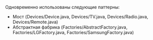 Одновременно использованы следующие паттерны:
* Мост (Devices/Device.java, Devices/TV.java, Devices/Radio.java, Devices/Remote.java)
* Абстрактная фабрика (Factories/AbstractFactory.java, Factories/LGFactory.java, Factories/SamsungFactory.java)

